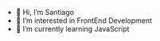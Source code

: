 - 👋 Hi, I’m Santiago
- 👀 I’m interested in FrontEnd Development
- 🌱 I’m currently learning JavaScript


<!---
BoccoSantiago/BoccoSantiago is a ✨ special ✨ repository because its `README.md` (this file) appears on your GitHub profile.
You can click the Preview link to take a look at your changes.
--->
